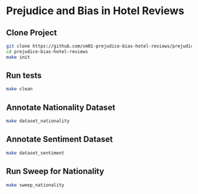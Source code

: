 # Prejudice and Bias in Hotel Reviews

## Clone Project
```bash
git clone https://github.com/vm01-prejudice-bias-hotel-reviews/prejudice-bias-hotel-reviews.git
cd prejudice-bias-hotel-reviews
make init
```

## Run tests
```bash
make clean
```

## Annotate Nationality Dataset
```bash
make dataset_nationality
```

## Annotate Sentiment Dataset
```bash
make dataset_sentiment
```

## Run Sweep for Nationality
```bash
make sweep_nationality
```
